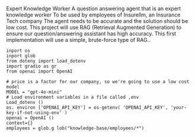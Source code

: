 Expert Knowledge Worker
A question answering agent that is an expert knowledge worker
To be used by employees of Insurellm, an Insurance Tech company
The agent needs to be accurate and the solution should be low cost.
This project will use RAG (Retrieval Augmented Generation) to ensure our question/answering assistant has high accuracy.
This first implementation will use a simple, brute-force type of RAG..

```
inport os
inport glob
from doteny import load_dotenv
import gradio as gr
from openai import OpenAI
```

```
# price is a factor for our company, so we're going to use a low cost model
MODEL = "gpt-4o-mini"
# Load environment variables in a file called ‚env
Load_dotenv ()
os. environ ['OPENAI_API_KEY'] = os-getenv( 'OPENAI_API_KEY', 'your-key-if-not-using-env' )
openai = OpenAI ()
context={}
employees = glob.g lob("knowledge-base/employees/*")
```
